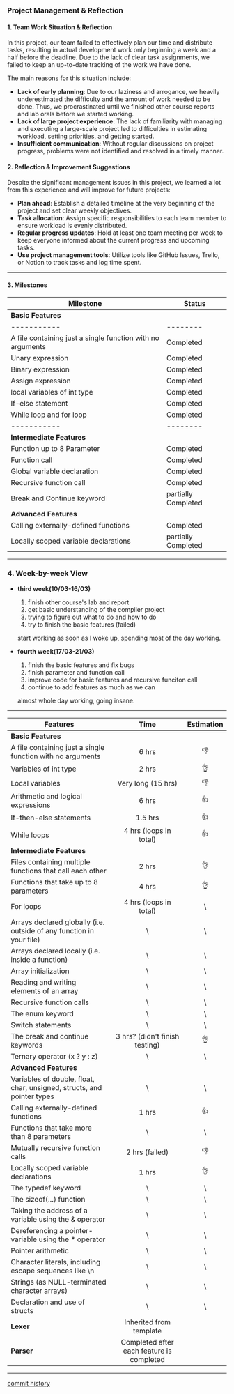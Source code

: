 ### **Project Management & Reflection**

#### **1. Team Work Situation & Reflection**
In this project, our team failed to effectively plan our time and distribute tasks, resulting in actual development work only beginning a week and a half before the deadline. Due to the lack of clear task assignments, we failed to keep an up-to-date tracking of the work we have done.

The main reasons for this situation include:
- **Lack of early planning**: Due to our laziness and arrogance, we heavily underestimated the difficulty and the amount of work needed to be done. Thus, we procrastinated until we finished other course reports and lab orals before we started working.
- **Lack of large project experience**: The lack of familiarity with managing and executing a large-scale project led to difficulties in estimating workload, setting priorities, and getting started.
- **Insufficient communication**: Without regular discussions on project progress, problems were not identified and resolved in a timely manner.

#### **2. Reflection & Improvement Suggestions**
Despite the significant management issues in this project, we learned a lot from this experience and will improve for future projects:
- **Plan ahead**: Establish a detailed timeline at the very beginning of the project and set clear weekly objectives.
- **Task allocation**: Assign specific responsibilities to each team member to ensure workload is evenly distributed.
- **Regular progress updates**: Hold at least one team meeting per week to keep everyone informed about the current progress and upcoming tasks.
- **Use project management tools**: Utilize tools like GitHub Issues, Trello, or Notion to track tasks and log time spent.

---

#### **3. Milestones**
| Milestone  | Status |
|-----------|--------|
|**Basic Features**| |
|-----------|--------|
| A file containing just a single function with no arguments  | Completed |
| Unary expression  | Completed |
| Binary expression | Completed |
| Assign expression | Completed |
| local variables of int type | Completed |
| If-else statement | Completed |
| While loop and for loop | Completed |
|-----------|--------|
|**Intermediate Features**| |
| Function up to 8 Parameter | Completed |
| Function call | Completed |
| Global variable declaration | Completed |
| Recursive function call | Completed |
| Break and Continue keyword | partially Completed |
|**Advanced Features**| |
| Calling externally-defined functions | Completed |
| Locally scoped variable declarations | partially Completed |


---

### **4. Week-by-week View**

- **third week(10/03-16/03)**
  1. finish other course's lab and report
  2. get basic understanding of the compiler project
  3. trying to figure out what to do and how to do
  4. try to finish the basic features (failed)

  start working as soon as I woke up, spending most of the day working.

- **fourth week(17/03-21/03)**
  1. finish the basic features and fix bugs
  2. finish parameter and function call
  3. improve code for basic features and recursive funciton call
  4. continue to add features as much as we can

  almost whole day working, going insane.

---

| Features                                                     |                   Time                    | Estimation |
| ------------------------------------------------------------ | :---------------------------------------: | :--------: |
| **Basic Features**                                           |                                           |         |
| A file containing just a single function with no arguments   |                   6 hrs                   |     👎      |
| Variables of int type                                        |                   2 hrs                   |     👌      |
| Local variables                                              |            Very long (15 hrs)             |     👎      |
| Arithmetic and logical expressions                           |                   6 hrs                   |     👍      |
| If-then-else statements                                      |                   1.5 hrs                   |     👍      |
| While loops                                                  |         4 hrs (loops in total)          |     👍      |
| **Intermediate Features**                                    |                                           |              |
| Files containing multiple functions that call each other     |                   2 hrs                   |     👌      |
| Functions that take up to 8 parameters                       |                   4 hrs                   |     👌      |
| For loops                                                    |         4 hrs (loops in total)           |     \      |
| Arrays declared globally (i.e. outside of any function in your file) |          \                        |     \        |
| Arrays declared locally (i.e. inside a function)             |          \                                 |     \      |
| Array initialization                                         |          \                                 |     \      |
| Reading and writing elements of an array                     |          \                                 |     \      |
| Recursive function calls                                     |                  \                         |     \      |
| The enum keyword                                             |                     \                     |     \        |
| Switch statements                                            |             \                               |     \      |
| The break and continue keywords                              |      3 hrs? (didn't finish testing)         |     👌      |
| Ternary operator (x ? y : z)                                 |                        \                   |        \      |
| **Advanced Features**                                        |                                           |            |
| Variables of double, float, char, unsigned, structs, and pointer types |                   \                   |     \      |
| Calling externally-defined functions                         |                   1 hrs                   |     👍      |
| Functions that take more than 8 parameters                   |                         \                   |     \      |
| Mutually recursive function calls                            |             2 hrs (failed)                  |     👎      |
| Locally scoped variable declarations                         |                   1 hrs                   |     👌      |
| The typedef keyword                                          |                     \                     |     \      |
| The sizeof(...) function                                     |                   \                     |     \      |
| Taking the address of a variable using the & operator        |                  \                        |     \      |
| Dereferencing a pointer-variable using the * operator        |                  \                        |     \      |
| Pointer arithmetic                                           |                      \                    |     \      |
| Character literals, including escape sequences like \n       |                      \                     |     \      |
| Strings (as NULL-terminated character arrays)                |                      \                    |     \      |
| Declaration and use of structs                               |                     \                     |     \      |
| **Lexer**                                                    |          Inherited from template          |            |
| **Parser**                                                   | Completed after each feature is completed |            |

---
[commit history](https://github.com/LangProc/langproc-2024-cw-Yikai_Peter/commits/main)
